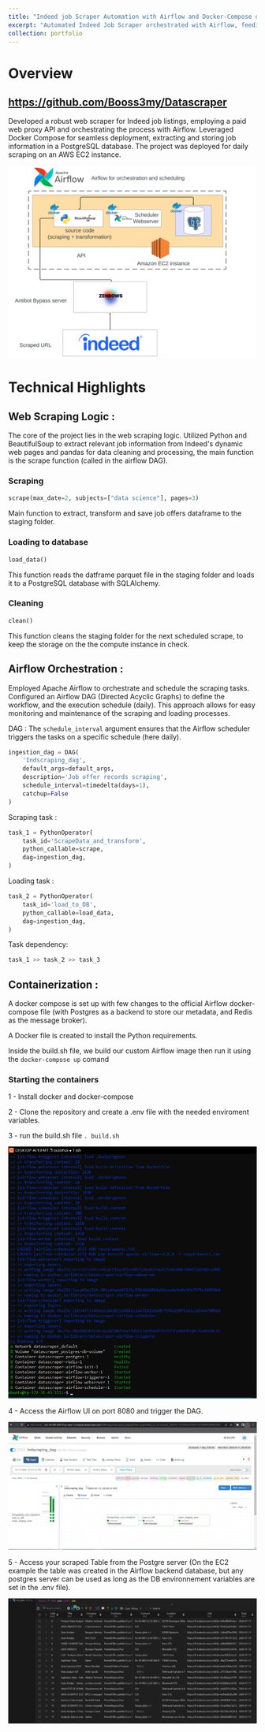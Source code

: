 ```yaml
---
title: "Indeed job Scraper Automation with Airflow and Docker-Compose on AWS EC2"
excerpt: "Automated Indeed Job Scraper orchestrated with Airflow, feeding a PostgreSQL database, and deployed using Docker-Compose on an AWS EC2 instance<br/><img src='/images/Datascraper/scraper_diagg_2.png' style='height: 400px; width:550px;'>"
collection: portfolio
---
```


# Overview
## https://github.com/Booss3my/Datascraper
Developed a robust web scraper for Indeed job listings, employing a paid web proxy API and orchestrating the process with Airflow. Leveraged Docker Compose for seamless deployment, extracting and storing job information in a PostgreSQL database. The project was deployed for daily scraping on an AWS EC2 instance.

![Alt text](/images/Datascraper/scraper_diagg_2.png)



# Technical Highlights
## Web Scraping Logic : 

The core of the project lies in the web scraping logic. Utilized Python and BeautifulSoup to extract relevant job information from Indeed's dynamic web pages and pandas for data cleaning and processing, the main function is the scrape function (called in the airflow DAG).


### Scraping 
```python
scrape(max_date=2, subjects=["data science"], pages=3)
```
Main function to extract, transform and save job offers dataframe to the staging folder.

### Loading to database
```python
load_data()
```
This function reads the datframe parquet file in the staging folder and loads it to a PostgreSQL database with SQLAlchemy.

### Cleaning
```python
clean()
```
This function cleans the staging folder for the next scheduled scrape, to keep the storage on the the compute instance in check.

## Airflow Orchestration : 
Employed Apache Airflow to orchestrate and schedule the scraping tasks. Configured an Airflow DAG (Directed Acyclic Graphs) to define the workflow, and the execution schedule (daily). This approach allows for easy monitoring and maintenance of the scraping and loading processes.

DAG :
The ```schedule_interval``` argument ensures that the Airflow scheduler triggers the tasks on a specific schedule (here daily). 
```python
ingestion_dag = DAG(
    'Indscraping_dag',
    default_args=default_args,
    description='Job offer records scraping',
    schedule_interval=timedelta(days=1),
    catchup=False
)
```
Scraping task :
```python
task_1 = PythonOperator(
    task_id='ScrapeData_and_transform',
    python_callable=scrape,
    dag=ingestion_dag,
)
```

Loading task :
```python
task_2 = PythonOperator(
    task_id='load_to_DB',
    python_callable=load_data,
    dag=ingestion_dag,
)
```
Task dependency:
```python
task_1 >> task_2 >> task_3
```

## Containerization :
A docker compose is set up with few changes to the official Airflow docker-compose file (with Postgres as a backend to store our metadata, and Redis as the message broker).

A Docker file is created to install the Python requirements.

Inside the build.sh file, we build our custom Airflow image then run it using the ```docker-compose up``` comand 

### Starting the containers
1 - Install docker and docker-compose

2 - Clone the repository and create a .env file with the needed enviroment variables.

3 - run the build.sh file ```. build.sh```

![Alt text](/images/Datascraper/docker_compose.PNG)

4 - Access the Airflow UI on port 8080 and trigger the DAG.

![Alt text](/images/Datascraper/AIRFLOW_tasks_ec2.png)

5 - Access your scraped Table from the Postgre server (On the EC2 example the table was created in the Airflow backend database, but any postgres server can be used as long as the DB environnement variables are set in the .env file). 

![Alt text](/images/Datascraper/working_DB.PNG)

